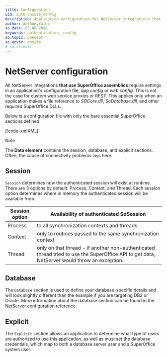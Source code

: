 ```yaml
---
title: Configuration
uid: auth_onsite_config
description: Application configuration for NetServer integrations that use SuperOffice assemblies
author: AnthonyYates
so.date: 05.08.2018
keywords: authentication, config
so.topic: concept
so.envir: onsite
# so.client:
---
```


# NetServer configuration

All NetServer integrations **that use SuperOffice assemblies** require settings in an application's configuration file, *app.config* or *web.config*. This is not the case for custom web service proxies or REST. This applies only when an application makes a file reference to *SOCore.dll*, *SoDatabase.dll*, and other required SuperOffice DLLs.

Below is a configuration file with only the bare essential SuperOffice sections defined:

[!code-xml[XML](includes/web-config.xml)]

> [!NOTE]
> The **Data element** contains the session, database, and explicit sections. Often, the cause of connectivity problems lays here.

## Session

`Session` determines how the authenticated session will exist at runtime. There are 3 options by default: Process, Context, and Thread. Each session option determines where in memory the authenticated session will be available from.

| Session option | Availability of authenticated SoSession |
|---|---|
| Process | to all synchronization contexts and threads |
| Context | only to routines passed to the same synchronization context |
| Thread  | only on that thread - if another non-authenticated thread tried to use the SuperOffice API to get data, NetServer would throw an exception. |

## Database

The `Database` section is used to define your database-specific details and will look slightly different than the example if you are targeting DB2 or Oracle. More information about the database section can be found in the [NetServer configuration reference][5].

## Explicit

The `Explicit` section allows an application to determine what type of users are authorized to use this application, as well as must set the database credentials, which map to both a database server user and a SuperOffice system user.

<!-- Referenced links -->
[5]: ../../netserver/config/data.md

<!-- Referenced images -->
